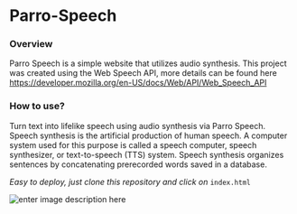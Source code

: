 # Parro-Speech
### Overview
Parro Speech is a simple website that utilizes audio synthesis. This project was created using the Web Speech API, more details can be found here https://developer.mozilla.org/en-US/docs/Web/API/Web_Speech_API

### How to use?
Turn text into lifelike speech using audio synthesis via Parro Speech. Speech synthesis is the artificial production of human speech. A computer system used for this purpose is called a speech computer, speech synthesizer, or text-to-speech (TTS) system. Speech synthesis organizes sentences by concatenating prerecorded words saved in a database.


*Easy to deploy, just clone this repository and click on* `index.html` 

![enter image description here](https://i.imgur.com/detmHep.png)
